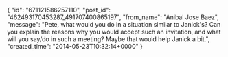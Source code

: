  {
   "id": "671121586257110",
   "post_id": "462493170453287_491707400865197",
   "from_name": "Anibal Jose Baez",
   "message": "Pete, what would you do in a situation similar to Janick's? Can you explain the reasons why you would accept such an invitation, and what will you say/do in such a meeting? Maybe that would help Janick a bit.",
   "created_time": "2014-05-23T10:32:14+0000"
 }

